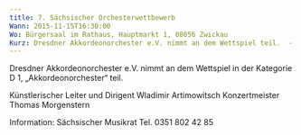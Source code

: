 ```yaml
---
title: 7. Sächsischer Orchesterwettbewerb
Wann: 2015-11-15T16:30:00
Wo: Bürgersaal im Rathaus, Hauptmarkt 1, 08056 Zwickau
Kurz: Dresdner Akkordeonorchester e.V. nimmt an dem Wettspiel teil.  - Künstlerischer Leiter und Dirigent Wladimir Artimowitsch
---
```


Dresdner Akkordeonorchester e.V. 
nimmt an dem Wettspiel in der Kategorie D 1, „Akkordeonorchester“ teil. 

Künstlerischer Leiter und Dirigent Wladimir Artimowitsch
Konzertmeister Thomas Morgenstern

Information: 
Sächsischer Musikrat
Tel. 0351 802 42 85